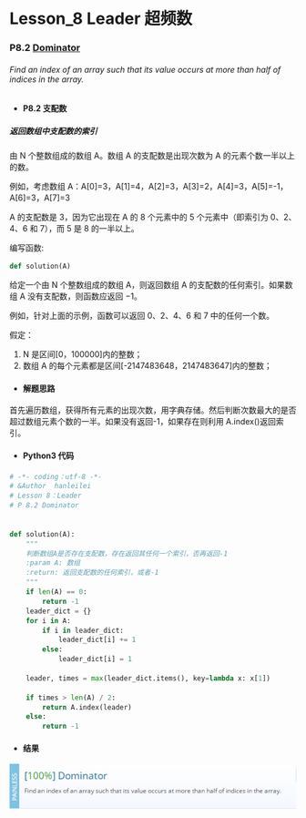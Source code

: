 # Lesson_8 Leader 超频数

### P8.2 [Dominator](https://app.codility.com/programmers/lessons/8-leader/dominator/)

###### Find an index of an array such that its value occurs at more than half of indices in the array.

- #### P8.2 支配数

##### 返回数组中支配数的索引

由 N 个整数组成的数组 A。数组 A 的支配数是出现次数为 A 的元素个数一半以上的数。

例如，考虑数组 A：A[0]=3，A[1]=4，A[2]=3，A[3]=2，A[4]=3，A[5]=-1，A[6]=3，A[7]=3

A 的支配数是 3，因为它出现在 A 的 8 个元素中的 5 个元素中（即索引为 0、2、4、6 和 7），而 5 是 8 的一半以上。

编写函数:

```python
def solution(A)
```

给定一个由 N 个整数组成的数组 A，则返回数组 A 的支配数的任何索引。如果数组 A 没有支配数，则函数应返回 −1。

例如，针对上面的示例，函数可以返回 0、2、4、6 和 7 中的任何一个数。

假定：

1. N 是区间[0，100000]内的整数；
2. 数组 A 的每个元素都是区间[-2147483648，2147483647]内的整数；

- #### 解题思路

首先遍历数组，获得所有元素的出现次数，用字典存储。然后判断次数最大的是否超过数组元素个数的一半。如果没有返回-1，如果存在则利用 A.index()返回索引。

- #### Python3 代码

```python
# -*- coding：utf-8 -*-
# &Author  hanleilei
# Lesson 8：Leader
# P 8.2 Dominator


def solution(A):
    """
    判断数组A是否存在支配数，存在返回其任何一个索引，否再返回-1
    :param A: 数组
    :return: 返回支配数的任何索引，或者-1
    """
    if len(A) == 0:
        return -1
    leader_dict = {}
    for i in A:
        if i in leader_dict:
            leader_dict[i] += 1
        else:
            leader_dict[i] = 1

    leader, times = max(leader_dict.items(), key=lambda x: x[1])

    if times > len(A) / 2:
        return A.index(leader)
    else:
        return -1

```

- #### 结果

![image](https://github.com/Anfany/Codility-Lessons-By-Python3/blob/master/L8_Leader/8.2.png)
